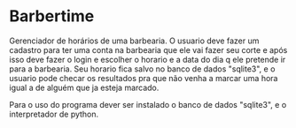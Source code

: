 ﻿# Barbertime #
Gerenciador de horários de uma barbearia.
O usuario deve fazer um cadastro para ter uma conta na barbearia que ele vai fazer seu corte e após isso deve fazer o login e escolher o horario e a data do dia q ele pretende ir para a barbearia.
Seu horario fica salvo no banco de dados "sqlite3", e o usuario pode checar os resultados pra que não venha a marcar uma hora igual a de alguém que ja esteja marcado.

Para o uso do programa dever ser instalado o banco de dados "sqlite3", e o interpretador de python. 

